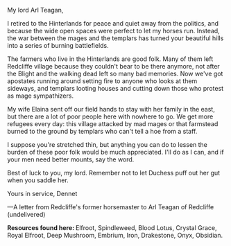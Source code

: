 My lord Arl Teagan,

I retired to the Hinterlands for peace and quiet away from the politics, and because the wide open spaces were perfect to let my horses run. Instead, the war between the mages and the templars has turned your beautiful hills into a series of burning battlefields.

The farmers who live in the Hinterlands are good folk. Many of them left Redcliffe village because they couldn't bear to be there anymore, not after the Blight and the walking dead left so many bad memories. Now we've got apostates running around setting fire to anyone who looks at them sideways, and templars looting houses and cutting down those who protest as mage sympathizers.

My wife Elaina sent off our field hands to stay with her family in the east, but there are a lot of poor people here with nowhere to go. We get more refugees every day: this village attacked by mad mages or that farmstead burned to the ground by templars who can't tell a hoe from a staff.

I suppose you're stretched thin, but anything you can do to lessen the burden of these poor folk would be much appreciated. I'll do as I can, and if your men need better mounts, say the word.

Best of luck to you, my lord. Remember not to let Duchess puff out her gut when you saddle her.

Yours in service,
Dennet


—A letter from Redcliffe's former horsemaster to Arl Teagan of Redcliffe (undelivered)
<division>

<b> Resources found here: </b> Elfroot, Spindleweed, Blood Lotus, Crystal Grace, Royal Elfroot, Deep Mushroom, Embrium, Iron, Drakestone, Onyx, Obsidian.
